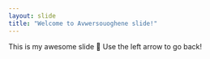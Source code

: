 ```yaml
---
layout: slide
title: "Welcome to Avwersouoghene slide!"
---
```


This is my awesome slide 🎉
Use the left arrow to go back!
